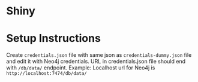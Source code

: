 # Shiny

# Setup Instructions

Create ```credentials.json``` file with same json as ```credentials-dummy.json``` file and edit it with Neo4j credentials. URL in credentials.json file should end with ```/db/data/``` endpoint. Example: Localhost url for Neo4j is ```http://localhost:7474/db/data/```
